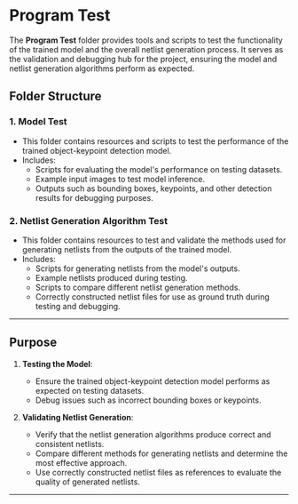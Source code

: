 # **Program Test**

The **Program Test** folder provides tools and scripts to test the functionality of the trained model and the overall netlist generation process. It serves as the validation and debugging hub for the project, ensuring the model and netlist generation algorithms perform as expected.

## **Folder Structure**

### **1. Model Test**
- This folder contains resources and scripts to test the performance of the trained object-keypoint detection model.
- Includes:
  - Scripts for evaluating the model's performance on testing datasets.
  - Example input images to test model inference.
  - Outputs such as bounding boxes, keypoints, and other detection results for debugging purposes.

### **2. Netlist Generation Algorithm Test**
- This folder contains resources to test and validate the methods used for generating netlists from the outputs of the trained model.
- Includes:
  - Scripts for generating netlists from the model's outputs.
  - Example netlists produced during testing.
  - Scripts to compare different netlist generation methods.
  - Correctly constructed netlist files for use as ground truth during testing and debugging.

---

## **Purpose**

1. **Testing the Model**:
   - Ensure the trained object-keypoint detection model performs as expected on testing datasets.
   - Debug issues such as incorrect bounding boxes or keypoints.

2. **Validating Netlist Generation**:
   - Verify that the netlist generation algorithms produce correct and consistent netlists.
   - Compare different methods for generating netlists and determine the most effective approach.
   - Use correctly constructed netlist files as references to evaluate the quality of generated netlists.

---
